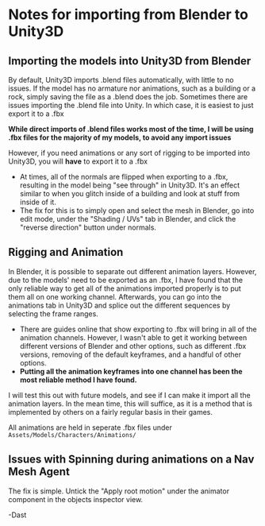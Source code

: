 # Notes for importing from Blender to Unity3D

## Importing the models into Unity3D from Blender
By default, Unity3D imports .blend files automatically, with little to no issues. If the model has no armature nor animations, such as a building or a rock, simply saving the file as a .blend does the job. Sometimes there are issues importing the .blend file into Unity. In which case, it is easiest to just export it to a .fbx

**While direct imports of .blend files works most of the time, I will be using .fbx files for the majority of my models, to avoid any import issues**

However, if you need animations or any sort of rigging to be imported into Unity3D, you will **have** to export it to a .fbx
- At times, all of the normals are flipped when exporting to a .fbx, resulting in the model being "see through" in Unity3D. It's an effect similar to when you glitch inside of a building and look at stuff from inside of it.
- The fix for this is to simply open and select the mesh in Blender, go into edit mode, under the "Shading / UVs" tab in Blender, and click the "reverse direction" button under normals.

## Rigging and Animation
In Blender, it is possible to separate out different animation layers. However, due to the models' need to be exported as an .fbx, I have found that the only reliable way to get all of the animations imported properly is to put them all on one working channel. Afterwards, you can go into the animations tab in Unity3D and splice out the different sequences by selecting the frame ranges.
- There are guides online that show exporting to .fbx will bring in all of the animation channels. However, I wasn't able to get it working between different versions of Blender and other options, such as different .fbx versions, removing of the default keyframes, and a handful of other options.
- **Putting all the animation keyframes into one channel has been the most reliable method I have found.**

I will test this out with future models, and see if I can make it import all the animation layers. In the mean time, this will suffice, as it is a method that is implemented by others on a fairly regular basis in their games.

All animations are held in seperate .fbx files under `Assets/Models/Characters/Animations/`

## Issues with Spinning during animations on a Nav Mesh Agent
The fix is simple. Untick the "Apply root motion" under the animator component in the objects inspector view.

-Dast
